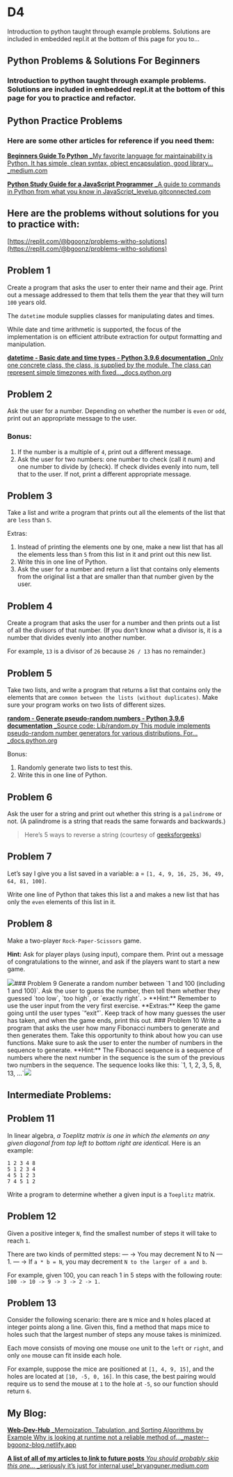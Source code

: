 # D4

Introduction to python taught through example problems. Solutions are included in embedded repl.it at the bottom of this page for you to…

## Python Problems & Solutions For Beginners

### Introduction to python taught through example problems. Solutions are included in embedded repl.it at the bottom of this page for you to practice and refactor.

## Python Practice Problems

### Here are some other articles for reference if you need them:

[**Beginners Guide To Python**
 _My favorite language for maintainability is Python. It has simple, clean syntax, object encapsulation, good library…_medium.com](https://medium.com/geekculture/beginners-guide-to-python-e5a59b5bb64d)

[**Python Study Guide for a JavaScript Programmer**
 _A guide to commands in Python from what you know in JavaScript_levelup.gitconnected.com](https://levelup.gitconnected.com/python-study-guide-for-a-native-javascript-developer-5cfdf3d2bdfb)

## Here are the problems without solutions for you to practice with:

[https://replit.com/@bgoonz/problems-witho-solutions](https://replit.com/@bgoonz/problems-witho-solutions)

## Problem 1

Create a program that asks the user to enter their name and their age. Print out a message addressed to them that tells them the year that they will turn `100` years old.

The `datetime` module supplies classes for manipulating dates and times.

While date and time arithmetic is supported, the focus of the implementation is on efficient attribute extraction for output formatting and manipulation.

[**datetime - Basic date and time types - Python 3.9.6 documentation**
 _Only one concrete class, the class, is supplied by the module. The class can represent simple timezones with fixed…_docs.python.org](https://docs.python.org/3/library/datetime.html)

## Problem 2

Ask the user for a number. Depending on whether the number is `even` or `odd`, print out an appropriate message to the user.

### Bonus:

1. If the number is a multiple of `4`, print out a different message.
2. Ask the user for two numbers: one number to check \(call it num\) and one number to divide by \(check\). If check divides evenly into num, tell that to the user. If not, print a different appropriate message.

## Problem 3

Take a list and write a program that prints out all the elements of the list that are `less` than `5`.

Extras:

1. Instead of printing the elements one by one, make a new list that has all the elements less than `5` from this list in it and print out this new list.
2. Write this in one line of Python.
3. Ask the user for a number and return a list that contains only elements from the original list a that are smaller than that number given by the user.

## Problem 4

Create a program that asks the user for a number and then prints out a list of all the divisors of that number. \(If you don’t know what a divisor is, it is a number that divides evenly into another number.

For example, `13` is a divisor of `26` because `26 / 13` has no remainder.\)

## Problem 5

Take two lists, and write a program that returns a list that contains only the elements that are `common between the lists (without duplicates)`. Make sure your program works on two lists of different sizes.

[**random - Generate pseudo-random numbers - Python 3.9.6 documentation**
 _Source code: Lib/random.py This module implements pseudo-random number generators for various distributions. For…_docs.python.org](https://docs.python.org/3/library/random.html)

Bonus:

1. Randomly generate two lists to test this.
2. Write this in one line of Python.

## Problem 6

Ask the user for a string and print out whether this string is a `palindrome` or not. \(A palindrome is a string that reads the same forwards and backwards.\)

> Here’s 5 ways to reverse a string \(courtesy of [geeksforgeeks](https://www.geeksforgeeks.org/reverse-string-python-5-different-ways/)\)

## Problem 7

Let’s say I give you a list saved in a variable: a = `[1, 4, 9, 16, 25, 36, 49, 64, 81, 100]`.

Write one line of Python that takes this list a and makes a new list that has only the `even` elements of this list in it.

## Problem 8

Make a two-player `Rock-Paper-Scissors` game.

**Hint:** Ask for player plays \(using input\), compare them. Print out a message of congratulations to the winner, and ask if the players want to start a new game.

![](https://cdn-images-1.medium.com/max/800/0*1_4w6u4D7EDi2r4h.png)\#\#\# Problem 9 Generate a random number between \`1 and 100 \(including 1 and 100\)\`. Ask the user to guess the number, then tell them whether they guessed \`too low\`, \`too high\`, or \`exactly right\`. &gt; \*\*Hint:\*\* Remember to use the user input from the very first exercise. \*\*Extras:\*\* Keep the game going until the user types \`“exit”\`. Keep track of how many guesses the user has taken, and when the game ends, print this out. \#\#\# Problem 10 Write a program that asks the user how many Fibonacci numbers to generate and then generates them. Take this opportunity to think about how you can use functions. Make sure to ask the user to enter the number of numbers in the sequence to generate. \*\*Hint:\*\* The Fibonacci sequence is a sequence of numbers where the next number in the sequence is the sum of the previous two numbers in the sequence. The sequence looks like this: \`1, 1, 2, 3, 5, 8, 13, …\`![](https://cdn-images-1.medium.com/max/800/0*2xJsVLGikF6dg7qc.png)

## Intermediate Problems:

## Problem 11

In linear algebra, _a Toeplitz matrix is one in which the elements on any given diagonal from top left to bottom right are identical._ Here is an example:

```text
1 2 3 4 8
5 1 2 3 4
4 5 1 2 3
7 4 5 1 2
```

Write a program to determine whether a given input is a `Toeplitz` matrix.

## Problem 12

Given a positive integer `N`, find the smallest number of steps it will take to reach `1`.

There are two kinds of permitted steps: — -&gt; You may decrement N to N — 1. — -&gt; If `a * b = N`, you may decrement `N to the larger of a and b`.

For example, given 100, you can reach 1 in 5 steps with the following route: `100 -> 10 -> 9 -> 3 -> 2 -> 1.`

## Problem 13

Consider the following scenario: there are `N` mice and `N` holes placed at integer points along a line. Given this, find a method that maps mice to holes such that the largest number of steps any mouse takes is minimized.

Each move consists of moving one mouse `one` unit to the `left` or `right`, and only `one` mouse can fit inside each hole.

For example, suppose the mice are positioned at `[1, 4, 9, 15]`, and the holes are located at `[10, -5, 0, 16]`. In this case, the best pairing would require us to send the mouse at `1` to the hole at `-5`, so our function should return `6`.

## My Blog:

[**Web-Dev-Hub**
 _Memoization, Tabulation, and Sorting Algorithms by Example Why is looking at runtime not a reliable method of…_master--bgoonz-blog.netlify.app](https://master--bgoonz-blog.netlify.app/)

[**A list of all of my articles to link to future posts**
 _You should probably skip this one…_ _seriously it’s just for internal use!_bryanguner.medium.com](https://bryanguner.medium.com/a-list-of-all-of-my-articles-to-link-to-future-posts-1f6f88ebdf5b)

